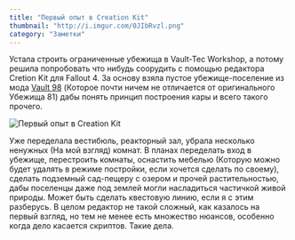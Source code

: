 ```yaml
---
title: "Первый опыт в Creation Kit"
thumbnail: "http://i.imgur.com/0JIbRvzl.png"
category: "Заметки"
---
```


Устала строить ограниченные убежища в Vault-Tec Workshop, а потому решила попробовать что нибудь соорудить с помощью редактора Cretion Kit для Fallout 4. За основу взяла пустое убежище-поселение из мода [Vault 98](http://www.nexusmods.com/fallout4/mods/11505/?) (Которое почти ничем не отличается от оригинального Убежища 81) дабы понять принцип построения кары и всего такого прочего.

![Первый опыт в Creation Kit](http://i.imgur.com/0JIbRvz.png)

Уже переделала вестибюль, реакторный зал, убрала несколько ненужных (На мой взгляд) комнат. В планах переделать вход в убежище, перестроить комнаты, оснастить мебелью (Которую можно будет удалять в режиме постройки, если хочется сделать по своему), сделать подземный сад-пещеру с озером и прочей растительностью, дабы поселенцы даже под землей могли насладиться частичкой живой природы. Может быть сделать квестовую линию, если я с этим разберусь. В целом редактор не такой сложный, как казалось на первый взгляд, но тем не менее есть множество нюансов, особенно когда дело касается скриптов. Такие дела.